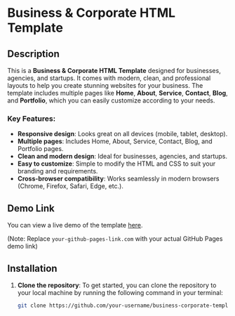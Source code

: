 # Business & Corporate HTML Template

## Description

This is a **Business & Corporate HTML Template** designed for businesses, agencies, and startups. It comes with modern, clean, and professional layouts to help you create stunning websites for your business. The template includes multiple pages like **Home**, **About**, **Service**, **Contact**, **Blog**, and **Portfolio**, which you can easily customize according to your needs.

### Key Features:
- **Responsive design**: Looks great on all devices (mobile, tablet, desktop).
- **Multiple pages**: Includes Home, About, Service, Contact, Blog, and Portfolio pages.
- **Clean and modern design**: Ideal for businesses, agencies, and startups.
- **Easy to customize**: Simple to modify the HTML and CSS to suit your branding and requirements.
- **Cross-browser compatibility**: Works seamlessly in modern browsers (Chrome, Firefox, Safari, Edge, etc.).

## Demo Link

You can view a live demo of the template [here](https://your-github-pages-link.com). 

(Note: Replace `your-github-pages-link.com` with your actual GitHub Pages demo link)

## Installation

1. **Clone the repository**:
   To get started, you can clone the repository to your local machine by running the following command in your terminal:

   ```bash
   git clone https://github.com/your-username/business-corporate-template.git
